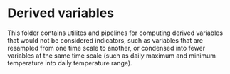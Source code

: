# Derived variables

This folder contains utilites and pipelines for computing derived variables that would not be considered indicators, such as variables that are resampled from one time scale to another, or condensed into fewer variables at the same time scale (such as daily maximum and minimum temperature into daily temperature range).
